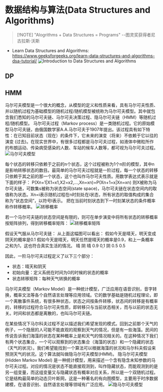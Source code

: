 # 数据结构与算法(Data Structures and Algorithms)

> [!NOTE] "Alogrithms + Data Structures = Programs" --图灵奖获得者尼古拉斯·沃斯

* Learn Data Structures and Algorithms: https://www.geeksforgeeks.org/learn-data-structures-and-algorithms-dsa-tutorial/
![Introduction to Data Structures and Algorithms](https://media.geeksforgeeks.org/wp-content/cdn-uploads/20221017172544/Introduction-to-Data-Structures-and-Algorithms-DSA.png)


## DP

## HMM
马尔可夫模型是一个很大的概念，从模型的定义和性质来看，具有马尔可夫性质、并以随机过程为基础模型的随机过程/随机模型被统称为马尔可夫模型。其中就包含我们悉知的马尔可夫链、马尔可夫决策过程、隐马尔可夫链（HMM）等随机过程/随机模型。
马尔可夫过程（Markov process）是一类随机过程。它的原始模型马尔可夫链，由俄国数学家A.A.马尔可夫于1907年提出。该过程具有如下特性：在已知目前状态（现在）的条件下，它未来的演变（将来）不依赖于它以往的演变 (过去)。在现实世界中，有很多过程都是马尔可夫过程，如液体中微粒所作的布朗运动、传染病受感染的人数、车站的候车人数等，都可视为马尔可夫过程。
![马尔可夫模型](../zx/HMM/image-1.png)

每个状态的转移只依赖于之前的n个状态，这个过程被称为1个n阶的模型，其中n是影响转移状态的数目。最简单的马尔可夫过程就是一阶过程，每一个状态的转移只依赖于其之前的那一个状态，这个也叫作马尔可夫性质。用数学表达式表示就是下面的样子：
P(Xn+1|X1=x1,X2=x2,…,Xn=xn)=P(Xn+1=x|Xn=xn)
则X被称为马尔可夫链，可数集s被称为状态空间(state space)，马尔可夫链在状态空间内的取值称为状态。Xn=i表示随机过程在n时刻处在i状态，所有状态的取值构成的集合称为“状态空间”，以符号I表示。
把在当前时刻状态到下一时刻某状态的条件概率称作转移概率。
![转移概率](../zx/HMM/image.png)

若一个马尔可夫链的状态空间是有限的，则可在单步演变中将所有状态的转移概率按矩阵排列，得到转移概率矩阵：
![转移概率矩阵](../zx/HMM/image-2.png)

假设天气服从马尔可夫链：
从上面这幅图可以看出：
    假如今天是晴天，明天变成阴天的概率是0.1
    假如今天是晴天，明天任然是晴天的概率是0.9，和上一条概率之和为1，这也符合真实生活的情况。
晴 	阴
晴 	0.9 	0,1
阴 	0.5 	0.5

因此，一阶马尔可夫过程定义了以下三个部分：
* 状态：晴天和阴天
* 初始向量：定义系统在时间为0的时候的状态的概率
* 状态转移矩阵：每种天气转换的概率

马尔可夫模型（Markov Model）是一种统计模型，广泛应用在语音识别，音字转换，概率文法等各个自然语言处理等应用领域。它的数学基础是随机过程理论，即一个离散事件系统，有很多种状态，状态之间按条件转移，状态间的转移是有概率的，转移的过程符合马尔可夫性质，即转移只与当前状态相关，而与以前的状态无关。时间和状态都是离散的，也叫马尔可夫链。

在某些情况下马尔科夫过程不足以描述我们希望发现的模式。回到之前那个天气的例子，一个隐居的人可能不能直观的观察到天气的情况，但是有一些海藻。民间的传说告诉我们海藻的状态在某种概率上是和天气的情况相关的。在这种情况下我们有两个状态集合，一个可以观察到的状态集合（海藻的状态）和一个隐藏的状态（天气的状况）。我们希望能找到一个算法可以根据海藻的状况和马尔科夫假设来预测天气的状况。这个算法就叫做隐马尔可夫模型(HMM)。
隐马尔可夫模型 (Hidden Markov Model) 是一种统计模型，用来描述一个含有隐含未知参数的马尔可夫过程。对应的情况是状态不能直接观测到，叫作隐藏状态，而能观测到的是另一组变量，而这组变量又与隐藏状态有概率对应关系，所以是一个双随机过程。它是结构最简单的动态贝叶斯网，这是一种著名的有向图模型，主要用于时序数据建模，在语音识别、自然语言处理等领域有广泛应用。
![隐马尔可夫模型](../zx/HMM/image-3.png)


